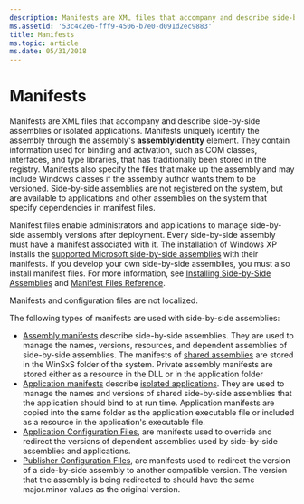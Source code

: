 ```yaml
---
description: Manifests are XML files that accompany and describe side-by-side assemblies or isolated applications.
ms.assetid: '53c4c2e6-fff9-4506-b7e0-d091d2ec9883'
title: Manifests
ms.topic: article
ms.date: 05/31/2018
---
```


# Manifests

Manifests are XML files that accompany and describe side-by-side assemblies or isolated applications. Manifests uniquely identify the assembly through the assembly's **assemblyIdentity** element. They contain information used for binding and activation, such as COM classes, interfaces, and type libraries, that has traditionally been stored in the registry. Manifests also specify the files that make up the assembly and may include Windows classes if the assembly author wants them to be versioned. Side-by-side assemblies are not registered on the system, but are available to applications and other assemblies on the system that specify dependencies in manifest files.

Manifest files enable administrators and applications to manage side-by-side assembly versions after deployment. Every side-by-side assembly must have a manifest associated with it. The installation of Windows XP installs the [supported Microsoft side-by-side assemblies](supported-microsoft-side-by-side-assemblies.md) with their manifests. If you develop your own side-by-side assemblies, you must also install manifest files. For more information, see [Installing Side-by-Side Assemblies](installing-side-by-side-assemblies.md) and [Manifest Files Reference](manifest-files-reference.md).

Manifests and configuration files are not localized.

The following types of manifests are used with side-by-side assemblies:

-   [Assembly manifests](assembly-manifests.md) describe side-by-side assemblies. They are used to manage the names, versions, resources, and dependent assemblies of side-by-side assemblies. The manifests of [shared assemblies](/windows/desktop/Msi/shared-assemblies) are stored in the WinSxS folder of the system. Private assembly manifests are stored either as a resource in the DLL or in the application folder
-   [Application manifests](application-manifests.md) describe [isolated applications](isolated-applications.md). They are used to manage the names and versions of shared side-by-side assemblies that the application should bind to at run time. Application manifests are copied into the same folder as the application executable file or included as a resource in the application's executable file.
-   [Application Configuration Files](application-configuration-files.md), are manifests used to override and redirect the versions of dependent assemblies used by side-by-side assemblies and applications.
-   [Publisher Configuration Files](publisher-configuration-files.md), are manifests used to redirect the version of a side-by-side assembly to another compatible version. The version that the assembly is being redirected to should have the same major.minor values as the original version.

 

 
